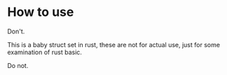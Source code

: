 # How to use

Don't.

This is a baby struct set in rust, these are not for actual use, just for some examination of rust basic.

Do not.
